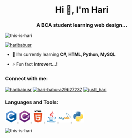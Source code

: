 <h1 align="center">Hi 👋, I'm Hari</h1>
<h3 align="center">A BCA student learning web design...</h3>

<p align="left"> <img src="https://komarev.com/ghpvc/?username=this-is-hari&label=Profile%20views&color=0e75b6&style=flat" alt="this-is-hari" /> </p>

<p align="left"> <a href="https://twitter.com/haribabusr" target="blank"><img src="https://img.shields.io/twitter/follow/haribabusr?logo=twitter&style=for-the-badge" alt="haribabusr" /></a> </p>

- 🌱 I’m currently learning **C#, HTML, Python, MySQL**

- ⚡ Fun fact **Introvert...!**

<h3 align="left">Connect with me:</h3>
<p align="left">
<a href="https://twitter.com/haribabusr" target="blank"><img align="center" src="https://raw.githubusercontent.com/rahuldkjain/github-profile-readme-generator/master/src/images/icons/Social/twitter.svg" alt="haribabusr" height="30" width="40" /></a>
<a href="https://linkedin.com/in/hari-babu-a29b27237" target="blank"><img align="center" src="https://raw.githubusercontent.com/rahuldkjain/github-profile-readme-generator/master/src/images/icons/Social/linked-in-alt.svg" alt="hari-babu-a29b27237" height="30" width="40" /></a>
<a href="https://instagram.com/justt_hari" target="blank"><img align="center" src="https://raw.githubusercontent.com/rahuldkjain/github-profile-readme-generator/master/src/images/icons/Social/instagram.svg" alt="justt_hari" height="30" width="40" /></a>
</p>

<h3 align="left">Languages and Tools:</h3>
<p align="left"> <a href="https://www.cprogramming.com/" target="_blank" rel="noreferrer"> <img src="https://raw.githubusercontent.com/devicons/devicon/master/icons/c/c-original.svg" alt="c" width="40" height="40"/> </a> <a href="https://www.w3schools.com/cs/" target="_blank" rel="noreferrer"> <img src="https://raw.githubusercontent.com/devicons/devicon/master/icons/csharp/csharp-original.svg" alt="csharp" width="40" height="40"/> </a> <a href="https://www.w3.org/html/" target="_blank" rel="noreferrer"> <img src="https://raw.githubusercontent.com/devicons/devicon/master/icons/html5/html5-original-wordmark.svg" alt="html5" width="40" height="40"/> </a> <a href="https://www.java.com" target="_blank" rel="noreferrer"> <img src="https://raw.githubusercontent.com/devicons/devicon/master/icons/java/java-original.svg" alt="java" width="40" height="40"/> </a> <a href="https://www.mysql.com/" target="_blank" rel="noreferrer"> <img src="https://raw.githubusercontent.com/devicons/devicon/master/icons/mysql/mysql-original-wordmark.svg" alt="mysql" width="40" height="40"/> </a> <a href="https://www.python.org" target="_blank" rel="noreferrer"> <img src="https://raw.githubusercontent.com/devicons/devicon/master/icons/python/python-original.svg" alt="python" width="40" height="40"/> </a> </p>

<p><img align="center" src="https://github-readme-streak-stats.herokuapp.com/?user=this-is-hari&" alt="this-is-hari" /></p>
